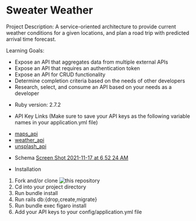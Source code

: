 # Sweater Weather

Project Description: A service-oriented architecture to provide current weather conditions for a given locations, and plan a road trip with predicted arrival time                      forecast.


Learning Goals: 
- Expose an API that aggregates data from multiple external APIs
- Expose an API that requires an authentication token
- Expose an API for CRUD functionality
- Determine completion criteria based on the needs of other developers
- Research, select, and consume an API based on your needs as a developer

* Ruby version: 2.7.2

* API Key Links (Make sure to save your API keys as the following variable names in your application.yml file)
- [maps_api](https://developer.mapquest.com/documentation/geocoding-api/)
- [weather_api](https://openweathermap.org/api/one-call-api)
- [unsplash_api](https://unsplash.com/developers)

* Schema
[Screen Shot 2021-11-17 at 6 52 24 AM](https://user-images.githubusercontent.com/79054409/142213250-e3832cd8-b040-4402-aefc-e2fced9d05bc.png)

* Installation

1. Fork and/or clone ![this repository](https://github.com/sami-p/sweater-weather)
2. Cd into your project directory 
3. Run bundle install 
4. Run rails db:{drop,create,migrate}
5. Run bundle exec figaro install
6. Add your API keys to your config/application.yml file
